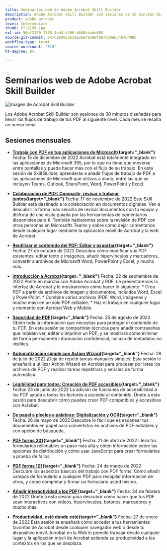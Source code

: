```yaml
---
title: Seminarios web de Adobe Acrobat Skill Builder
description: Adobe Acrobat Skill Builder son sesiones de 30 minutos diseñadas para llevar tus flujos de trabajo de PDF al siguiente nivel
product: adobe acrobat
level: Intermediate
thumb: KT-8199.jpg
exl-id: 56ef2120-1765-4ed4-bf80-b048cbabe805
source-git-commit: 647c1030b36c0126979396fe87cb0e6c4b76490b
workflow-type: tm+mt
source-wordcount: '819'
ht-degree: 0%

---
```


# Seminarios web de Adobe Acrobat Skill Builder

![Imagen de Acrobat Skill Builder](../assets/sbacrobatwebinars.png)

Los Adobe Acrobat Skill Builder son sesiones de 30 minutos diseñadas para llevar los flujos de trabajo de tus PDF al siguiente nivel. Cada mes se resalta un nuevo tema.

## Sesiones mensuales

* **[Trabaja con PDF en tus aplicaciones de Microsoft](https://adobe-acrobat-skill-builder.joinus.adobeevents.com/attendease/networking/experience/f7e3961b-e322-4253-bfa4-ff1957a08d99/c1111644-e958-41bf-ad6e-dffafafa7fa0){target=&quot;_blank&quot;}**
Fecha: 15 de diciembre de 2022 Acrobat está totalmente integrado en las aplicaciones de Microsoft 365, por lo que no tiene que moverse entre pantallas y puede hacer más con el flujo de su trabajo. En esta sesión de Skill Builder, aprenderás a añadir flujos de trabajo de PDF a las aplicaciones de Microsoft que utilizas a diario, entre las que se incluyen Teams, Outlook, SharePoint, Word, PowerPoint y Excel.

* **[Colaboración de PDF: Compartir, revisar y trabajar juntos](https://adobe-acrobat-skill-builder.joinus.adobeevents.com/attendease/networking/experience/d1eb8544-6268-4855-8500-2370b1e68045/0dd92858-0587-49f4-be60-8d48c140ef39){target=&quot;_blank&quot;}**
Fecha: 17 de noviembre de 2022 Este Skill Builder está destinado a la colaboración en documentos digitales. Ven a descubrir la forma más sencilla de revisar documentos con tu equipo y disfruta de una visita guiada por las herramientas de comentarios disponibles para ti. También hablaremos sobre la revisión de PDF con otras personas en Microsofts Teams y sobre cómo dejar comentarios desde cualquier lugar mediante la aplicación móvil de Acrobat y la web de Acrobat.

* **[Reutilizar el contenido del PDF: Editar y exportar](https://adobe-acrobat-skill-builder.joinus.adobeevents.com/attendease/networking/experience/68a9bbf2-91ca-40f0-baa1-812dd0730e0b/48c2399c-7392-4d7d-ba51-f623dead313a){target=&quot;_blank&quot;}**
Fecha: 27 de octubre de 2022 Descubra cómo modificar sus PDF existentes: editar texto e imágenes, añadir hipervínculos y marcadores, convertir a archivos de Microsoft Word, PowerPoint y Excel, y mucho más.

* **[Introducción a Acrobat](https://adobe-acrobat-skill-builder.joinus.adobeevents.com/attendease/networking/experience/360c9159-3f6f-47ae-8320-d0ad391883e1/e54db15b-af50-40ff-a274-6e927a22c6e7){target=&quot;_blank&quot;}**
Fecha: 22 de septiembre de 2022 Ponte en marcha con Adobe Acrobat y PDF. Le presentaremos la interfaz de Acrobat y le mostraremos cómo hacer lo siguiente: * Crea PDF a partir de archivos de imagen y documentos, incluidos Word, Excel y PowerPoint. * Combine varios archivos (PDF, Word, imágenes y mucho más) en un solo PDF editable. * Haz el trabajo en cualquier lugar y momento con Acrobat Web y Mobile.

* **[Seguridad de PDF](https://adobe-acrobat-skill-builder.joinus.adobeevents.com/attendease/networking/experience/ad3778d2-f2c3-4966-98ed-8b1bb90e4b2b/180ad785-1b5b-4c80-80ab-1df345f082ff){target=&quot;_blank&quot;}**
Fecha: 25 de agosto de 2022 Obtén toda la información que necesitas para proteger el contenido de tu PDF. En esta sesión se compartirán técnicas para añadir contraseñas que impidan ver, editar o imprimir un PDF, y se mostrará cómo eliminar de forma permanente información confidencial, incluso de metadatos no visibles.

* **[Automatización simple con Action Wizard](https://adobe-acrobat-skill-builder.joinus.adobeevents.com/attendease/networking/experience/45ef14f7-e5e4-4fe0-ba26-905adac092a2/24bf421e-f489-47dc-a5a4-d8d70858348c){target=&quot;_blank&quot;}**
Fecha: 28 de julio de 2022 ¡Deja de repetir tareas manuales simples! Esta sesión le enseñará a utilizar Action Wizard en Acrobat para procesar por lotes los archivos de PDF y realizar tareas repetitivas y seriales de forma automática.

* **[Legibilidad para todos: Creación de PDF accesibles](https://adobe-acrobat-skill-builder.joinus.adobeevents.com/attendease/networking/experience/18c111bd-9c63-4636-a4fd-8dc045a20423/8484f6c9-e2c9-4e1c-8d03-c2ca1d4db77c){target=&quot;_blank&quot;}**
Fecha: 23 de junio de 2022 La adición de funciones de accesibilidad a los PDF ayuda a todos los lectores a acceder al contenido. Únete a esta sesión para descubrir cómo puedes crear PDF compatibles y accesibles con Acrobat.

* **[De papel a píxeles a palabras: Digitalización y OCR](https://adobe-acrobat-skill-builder.joinus.adobeevents.com/attendease/networking/experience/db1178ff-fd0e-4429-9a91-dae080cac9c3/611fa8dd-1b65-4135-800b-feb61541615f){target=&quot;_blank&quot;}**
Fecha: 26 de mayo de 2022 Descubre lo fácil que es escanear tus documentos en papel para convertirlos en archivos de PDF editables y con opción de búsqueda.

* **[PDF forms 201](https://adobe-acrobat-skill-builder.joinus.adobeevents.com/attendease/networking/experience/e05d5e32-598e-49a2-b847-a06207dcbfd7/39c070e1-4ef4-4fc2-aa1e-bf89fb59215e){target=&quot;_blank&quot;}**
Fecha: 21 de abril de 2022 Lleva tus formularios rellenables un paso más allá y obtén información sobre las opciones de distribución y cómo usar JavaScript para crear formularios a prueba de fallos.

* **[PDF forms 101](https://adobe-acrobat-skill-builder.joinus.adobeevents.com/attendease/networking/experience/c7f08842-3d62-4b98-bb2a-029feef13621/5f8f1f46-c321-4fba-8c49-4b89d3de6d36){target=&quot;_blank&quot;}**
Fecha: 24 de marzo de 2022 Descubre los aspectos básicos del trabajo con PDF forms: Cómo añadir campos de formulario a cualquier PDF para recopilar información de otros, y cómo completar y firmar un formulario usted mismo.

* **[Añadir interactividad a los PDF](https://adobe-acrobat-skill-builder.joinus.adobeevents.com/attendease/networking/experience/c3150e33-0164-4f94-ac46-aec99b843291/14ea3de0-529f-4c79-9020-cd0a4f98aab0){target=&quot;_blank&quot;}**
Fecha: 24 de febrero de 2022 Únete a esta sesión para descubrir cómo hacer que tus PDF sean interactivos con vídeos, hipervínculos, botones, marcadores y mucho más.

* **[Productividad, esté donde esté](https://adobe-acrobat-skill-builder.joinus.adobeevents.com/attendease/networking/experience/99e0622a-adf9-4a8b-918f-fd4f4b3a3235/53620704-6da7-4b88-97da-a1f9f0fff3f4){target=&quot;_blank&quot;}**
Fecha: 27 de enero de 2022 Esta sesión te enseñará cómo acceder a tus herramientas favoritas de Acrobat desde cualquier navegador web o desde tu dispositivo móvil. Acrobat en la Web le permite trabajar desde cualquier lugar y la aplicación móvil de Acrobat extiende su productividad a los contextos en los que se desplaza.